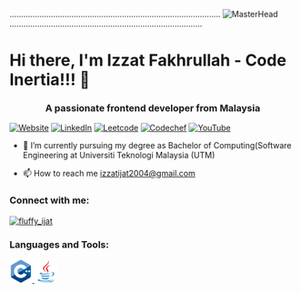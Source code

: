............................................................................................
  ![MasterHead](https://encrypted-tbn0.gstatic.com/images?q=tbn:ANd9GcTvClUOr4VYKsb2tUAMWOBe-r_0uJWX3agtNw&usqp=CAU)....................................................................................

  # Hi there, I'm Izzat Fakhrullah - Code Inertia!!! 👋
<h3 align="center">A passionate frontend developer from Malaysia</h3> 


[![Website](https://img.shields.io/website?label=codeinertia&style=for-the-badge&url=https%3A%2F%2Fcodestackr.com)](https://inertiaa.tech/)
[![LinkedIn](https://img.shields.io/badge/linkedin-%230077B5.svg?style=for-the-badge&logo=linkedin&logoColor=white)]([https://www.linkedin.com/in/saurabh-pandey-161348200](https://www.linkedin.com/feed/?trk=homepage-basic_sign-in-submit))
[![Leetcode](https://img.shields.io/badge/-LeetCode-FFA116?style=for-the-badge&logo=LeetCode&logoColor=black)](https://leetcode.com/inertiaa)
[![Codechef](https://img.shields.io/badge/Codechef-%23B92B27.svg?&style=for-the-badge&logo=Codechef&logoColor=white)](https://www.codechef.com/users/reddevill)
[![YouTube](https://img.shields.io/badge/code_inertia-%23FF0000.svg?style=for-the-badge&logo=YouTube&logoColor=white)](https://www.youtube.com/channel/UCmpXdOaZAIXfAG4kKSdrPDA)





 
- 🔭 I’m currently pursuing my degree as Bachelor of Computing(Software Engineering at Universiti Teknologi Malaysia (UTM) 
 
- 📫 How to reach me izzatijat2004@gmail.com 
 
<h3 align="left">Connect with me:</h3> 
<p align="left"> 
<a href="https://instagram.com/fluffy_ijat" target="blank"><img align="center" src="https://raw.githubusercontent.com/rahuldkjain/github-profile-readme-generator/master/src/images/icons/Social/instagram.svg" alt="fluffy_ijat" height="30" width="40" /></a> 
</p> 
 
<h3 align="left">Languages and Tools:</h3> 
<p align="left"> <a href="https://www.w3schools.com/cpp/" target="_blank" rel="noreferrer"> <img src="https://raw.githubusercontent.com/devicons/devicon/master/icons/cplusplus/cplusplus-original.svg" alt="cplusplus" width="40" height="40"/> </a> <a href="https://www.java.com" target="_blank" rel="noreferrer"> <img src="https://raw.githubusercontent.com/devicons/devicon/master/icons/java/java-original.svg" alt="java" width="40" height="40"/> </a> </p>


